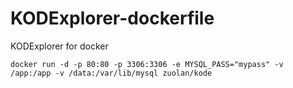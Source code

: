 # KODExplorer-dockerfile
KODExplorer for docker
```
docker run -d -p 80:80 -p 3306:3306 -e MYSQL_PASS="mypass" -v /app:/app -v /data:/var/lib/mysql zuolan/kode
```

